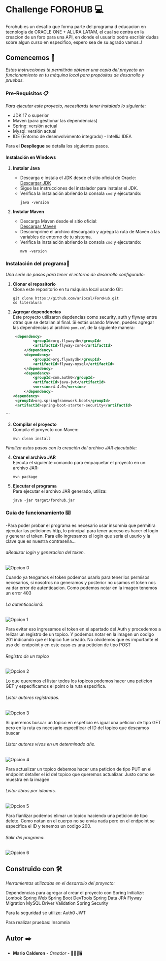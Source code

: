 # Challenge FOROHUB 💻

Forohub es un desafio que forma parte del programa d educacion en tecnologia de ORACLE ONE + ALURA LATAM, el cual se centra en la creacion de un foro para una API, en donde el usuario podra escribir dudas sobre algun curso en especifico, espero sea de su agrado vamos..!

## Comencemos 🚀

_Estas instrucciones te permitirán obtener una copia del proyecto en funcionamiento en tu máquina local para propósitos de desarrollo y pruebas._

### Pre-Requisitos 📋

_Para ejecutar este proyecto, necesitarás tener instalado lo siguiente:_

- JDK 17 o superior
- Maven (para gestionar las dependencias)
- Spring: versión actual
- Mysql: versión actual
- IDE (Entorno de desenvolvimento integrado) - IntelliJ IDEA

Para el **Despliegue** se detalla los siguientes pasos.
#### Instalación en Windows

1. **Instalar Java**
    - Descarga e instala el JDK desde el sitio oficial de Oracle:  
      [Descargar JDK](https://www.oracle.com/java/technologies/javase-jdk21-downloads.html)
    - Sigue las instrucciones del instalador para instalar el JDK.
    - Verifica la instalación abriendo la consola `cmd` y ejecutando:
      ```
      java -version
      ```

2. **Instalar Maven**
    - Descarga Maven desde el sitio oficial:  
      [Descargar Maven](https://maven.apache.org/download.cgi)
    - Descomprime el archivo descargado y agrega la ruta de Maven a las variables de entorno de tu sistema.
    - Verifica la instalación abriendo la consola `cmd` y ejecutando:
      ```
      mvn -version
      ```

### Instalación del programa🔧

_Una serie de pasos para tener el entorno de desarrollo configurado:_

1. **Clonar el repositorio**  
   Clona este repositorio en tu máquina local usando Git:
   ```
   git clone https://github.com/ariocal/ForoHub.git
   cd literalura
   ```

2. **Agregar dependencias**  
   Este proyecto utilizaron depdencias como security, auth y flyway entre otras que se detallan al final. Si estás usando Maven, puedes agregar las dependencias al archivo `pom.xml` de la siguiente manera:

   ```xml
	<dependency>
			<groupId>org.flywaydb</groupId>
			<artifactId>flyway-core</artifactId>
		</dependency>
		<dependency>
			<groupId>org.flywaydb</groupId>
			<artifactId>flyway-mysql</artifactId>
		</dependency>
		<dependency>
			<groupId>com.auth0</groupId>
			<artifactId>java-jwt</artifactId>
			<version>4.4.0</version>
		</dependency>
   <dependency>
    <groupId>org.springframework.boot</groupId>
    <artifactId>spring-boot-starter-security</artifactId>
</dependency>
   ```

3. **Compilar el proyecto**  
   Compila el proyecto con Maven:
   ```
   mvn clean install
   ```

_Finaliza estos pasos con la creación del archivo JAR ejecutable:_

4. **Crear el archivo JAR**  
   Ejecuta el siguiente comando para empaquetar el proyecto en un archivo JAR:
   ```
   mvn package
   ```

5. **Ejecutar el programa**  
   Para ejecutar el archivo JAR generado, utiliza:
   ```
   java -jar target/forohub.jar
   ```

### Guia de funcionamiento ⌨️
-Para poder probar el programa es necesario usar insomnia que permitira ejecutar las peticiones http, lo principal para tener acceso es hacer el login y generar el token. Para ello ingresamos el login que seria el usurio y la clave que es nuestra contraseña...
###### aRealizar login y generacion del token.
![Opcion 0](imagenes/imagen1.png)

Cuando ya tengamos el token podemos usarlo para tener los permisos necesarios, si nosotros no generamos y posterior no usamos el token nos va dar error de autenticacion. Como podemos notar en la imagen tenemos un error 403
###### La autenticacion3.
![Opcion 1](imagenes/imagen2.png) 
 
Para evitar eso ingresamos el token en el apartado del Auth y procedemos a relizar un registro de un topico. Y podemos notar en la imagen un codigo 201 indicando que el topico fue creado. No olvidemos que es importante el uso del endpoint y en este caso es una peticion de tipo POST
###### Registro de un topico
![Opcion 2](imagenes/imagen3.png)

Lo que queremos el listar todos los topicos podemos hacer una peticion GET y especificamos el point o la ruta especifica.
###### Listar autores registrados.
![Opcion 3](imagenes/imagen4.png)

Si queremos buscar un topico en espeficio es igual una peticion de tipo GET pero en la ruta es necesario especificar el ID del topico que deseamos buscar
###### Listar autores vivos en un determinado año.
![Opcion 4](imagenes/imagen5.png)


Para actualizar un topico debemos hacer una peticion de tipo PUT en el endpoint detaller el id del topico que queremos actualizar. Justo como se muestra en la imagen
###### Listar libros por idiomas.
![Opcion 5](imagenes/imagen6.png)

Para fianlizar podemos elimar un topico haciendo una peticion de tipo delete. Como notan en el cuerpo no se envia nada pero en el endpoint se especifica el ID y tenemos un codigo 200.
###### Salir del programa.
![Opcion 6](imagenes/imagen7.png)

## Construido con 🛠️

_Herramientas utilizadas en el desarrollo del proyecto:_

Dependencias para agregar al crear el proyecto con Spring Initializr:
Lombok
Spring Web
Spring Boot DevTools
Spring Data JPA
Flyway Migration
MySQL Driver
Validation
Spring Security

Para la seguridad se utilizo:
 Auth0
 JWT

Para realizar pruebas:
Insomnia

## Autor ✒️


* **Mario Calderon** - *Creador* - 👨🏽‍💻🖥️
